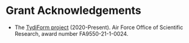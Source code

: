 # Grant Acknowledgements

- The [TydiForm project](https://tydiform.fmf.uni-lj.si) (2020-Present). Air Force Office of Scientific Research, award number FA9550-21-1-0024.